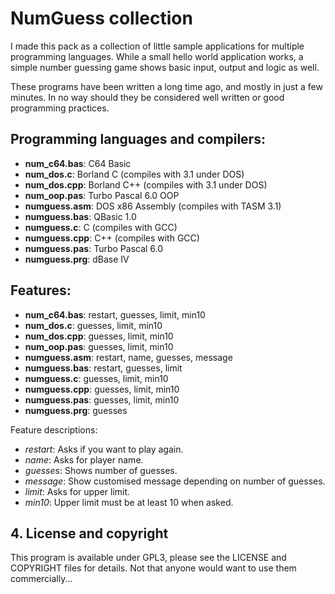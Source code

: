 # NumGuess collection

I made this pack as a collection of little sample applications for multiple programming languages. While a small hello world application works, a simple number guessing game shows basic input, output and logic as well.

These programs have been written a long time ago, and mostly in just a few minutes. In no way should they be considered well written or good programming practices.

## Programming languages and compilers:

- **num_c64.bas**: C64 Basic
- **num_dos.c**: Borland C (compiles with 3.1 under DOS)
- **num_dos.cpp**: Borland C++ (compiles with 3.1 under DOS)
- **num_oop.pas**: Turbo Pascal 6.0 OOP
- **numguess.asm**: DOS x86 Assembly (compiles with TASM 3.1)
- **numguess.bas**: QBasic 1.0
- **numguess.c**: C (compiles with GCC)
- **numguess.cpp**: C++ (compiles with GCC)
- **numguess.pas**: Turbo Pascal 6.0
- **numguess.prg**: dBase IV

## Features:

- **num_c64.bas**: restart, guesses, limit, min10
- **num_dos.c**: guesses, limit, min10
- **num_dos.cpp**: guesses, limit, min10
- **num_oop.pas**: guesses, limit, min10
- **numguess.asm**: restart, name, guesses, message
- **numguess.bas**: restart, guesses, limit
- **numguess.c**: guesses, limit, min10
- **numguess.cpp**: guesses, limit, min10
- **numguess.pas**: guesses, limit, min10
- **numguess.prg**: guesses

Feature descriptions:

- *restart*: Asks if you want to play again.
- *name*: Asks for player name.
- *guesses*: Shows number of guesses.
- *message*: Show customised message depending on number of guesses.
- *limit*: Asks for upper limit.
- *min10*: Upper limit must be at least 10 when asked.

## 4. License and copyright

This program is available under GPL3, please see the LICENSE and COPYRIGHT files for details. Not that anyone would want to use them commercially...
